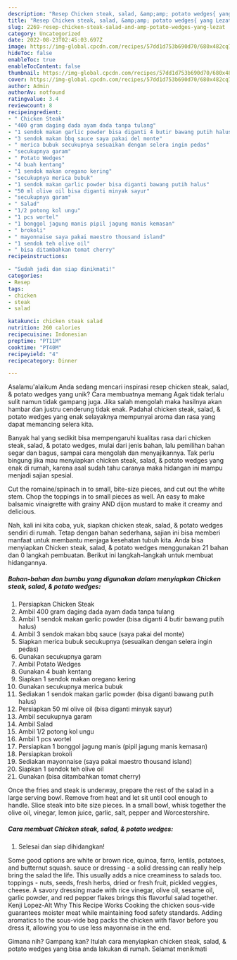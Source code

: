 ```yaml
---
description: "Resep Chicken steak, salad, &amp;amp; potato wedges{ yang Lezat"
title: "Resep Chicken steak, salad, &amp;amp; potato wedges{ yang Lezat"
slug: 2269-resep-chicken-steak-salad-and-amp-potato-wedges-yang-lezat
category: Uncategorized
date: 2022-08-23T02:45:03.697Z
image: https://img-global.cpcdn.com/recipes/57dd1d753b690d70/680x482cq70/chicken-steak-salad-potato-wedges-foto-resep-utama.jpg
hideToc: false
enableToc: true
enableTocContent: false
thumbnail: https://img-global.cpcdn.com/recipes/57dd1d753b690d70/680x482cq70/chicken-steak-salad-potato-wedges-foto-resep-utama.jpg
cover: https://img-global.cpcdn.com/recipes/57dd1d753b690d70/680x482cq70/chicken-steak-salad-potato-wedges-foto-resep-utama.jpg
author: Admin
authorAv: notfound
ratingvalue: 3.4
reviewcount: 8
recipeingredient:
- " Chicken Steak"
- "400 gram daging dada ayam dada tanpa tulang"
- "1 sendok makan garlic powder bisa diganti 4 butir bawang putih halus"
- "3 sendok makan bbq sauce saya pakai del monte"
- " merica bubuk secukupnya sesuaikan dengan selera ingin pedas"
- "secukupnya garam"
- " Potato Wedges"
- "4 buah kentang"
- "1 sendok makan oregano kering"
- "secukupnya merica bubuk"
- "1 sendok makan garlic powder bisa diganti bawang putih halus"
- "50 ml olive oil bisa diganti minyak sayur"
- "secukupnya garam"
- " Salad"
- "1/2 potong kol ungu"
- "1 pcs wortel"
- "1 bonggol jagung manis pipil jagung manis kemasan"
- " brokoli"
- " mayonnaise saya pakai maestro thousand island"
- "1 sendok teh olive oil"
- " bisa ditambahkan tomat cherry"
recipeinstructions:

- "Sudah jadi dan siap dinikmati!"
categories:
- Resep
tags:
- chicken
- steak
- salad

katakunci: chicken steak salad 
nutrition: 260 calories
recipecuisine: Indonesian
preptime: "PT11M"
cooktime: "PT40M"
recipeyield: "4"
recipecategory: Dinner

---
```



Asalamu'alaikum Anda sedang mencari inspirasi resep chicken steak, salad, &amp; potato wedges yang unik? Cara membuatnya memang Agak tidak terlalu sulit namun tidak gampang juga. Jika salah mengolah maka hasilnya akan hambar dan justru cenderung tidak enak. Padahal chicken steak, salad, &amp; potato wedges yang enak selayaknya mempunyai aroma dan rasa yang dapat memancing selera kita.


Banyak hal yang sedikit bisa mempengaruhi kualitas rasa dari chicken steak, salad, &amp; potato wedges, mulai dari jenis bahan, lalu pemilihan bahan segar dan bagus, sampai cara mengolah dan menyajikannya. Tak perlu bingung jika mau menyiapkan chicken steak, salad, &amp; potato wedges yang enak di rumah, karena asal sudah tahu caranya maka hidangan ini mampu menjadi sajian spesial.

Cut the romaine/spinach in to small, bite-size pieces, and cut out the white stem. Chop the toppings in to small pieces as well. An easy to make balsamic vinaigrette with grainy AND dijon mustard to make it creamy and delicious.


Nah, kali ini kita coba, yuk, siapkan chicken steak, salad, &amp; potato wedges sendiri di rumah. Tetap dengan bahan sederhana, sajian ini bisa memberi manfaat untuk membantu menjaga kesehatan tubuh kita. Anda bisa menyiapkan Chicken steak, salad, &amp; potato wedges menggunakan 21 bahan dan 0 langkah pembuatan. Berikut ini langkah-langkah untuk membuat hidangannya.

<!--inarticleads1-->

##### Bahan-bahan dan bumbu yang digunakan dalam menyiapkan Chicken steak, salad, &amp; potato wedges:

1. Persiapkan  Chicken Steak
1. Ambil 400 gram daging dada ayam dada tanpa tulang
1. Ambil 1 sendok makan garlic powder (bisa diganti 4 butir bawang putih halus)
1. Ambil 3 sendok makan bbq sauce (saya pakai del monte)
1. Siapkan  merica bubuk secukupnya (sesuaikan dengan selera ingin pedas)
1. Gunakan secukupnya garam
1. Ambil  Potato Wedges
1. Gunakan 4 buah kentang
1. Siapkan 1 sendok makan oregano kering
1. Gunakan secukupnya merica bubuk
1. Sediakan 1 sendok makan garlic powder (bisa diganti bawang putih halus)
1. Persiapkan 50 ml olive oil (bisa diganti minyak sayur)
1. Ambil secukupnya garam
1. Ambil  Salad
1. Ambil 1/2 potong kol ungu
1. Ambil 1 pcs wortel
1. Persiapkan 1 bonggol jagung manis (pipil jagung manis kemasan)
1. Persiapkan  brokoli
1. Sediakan  mayonnaise (saya pakai maestro thousand island)
1. Siapkan 1 sendok teh olive oil
1. Gunakan  (bisa ditambahkan tomat cherry)


Once the fries and steak is underway, prepare the rest of the salad in a large serving bowl. Remove from heat and let sit until cool enough to handle. Slice steak into bite size pieces. In a small bowl, whisk together the olive oil, vinegar, lemon juice, garlic, salt, pepper and Worcestershire. 

<!--inarticleads2-->

##### Cara membuat Chicken steak, salad, &amp; potato wedges:


1. Selesai dan siap dihidangkan!

Some good options are white or brown rice, quinoa, farro, lentils, potatoes, and butternut squash. sauce or dressing - a solid dressing can really help bring the salad the life. This usually adds a nice creaminess to salads too. toppings - nuts, seeds, fresh herbs, dried or fresh fruit, pickled veggies, cheese. A savory dressing made with rice vinegar, olive oil, sesame oil, garlic powder, and red pepper flakes brings this flavorful salad together. Kenji Lopez-Alt Why This Recipe Works Cooking the chicken sous-vide guarantees moister meat while maintaining food safety standards. Adding aromatics to the sous-vide bag packs the chicken with flavor before you dress it, allowing you to use less mayonnaise in the end. 

Gimana nih? Gampang kan? Itulah cara menyiapkan chicken steak, salad, &amp; potato wedges yang bisa anda lakukan di rumah. Selamat menikmati
